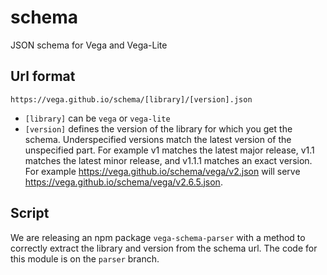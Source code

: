 # schema

JSON schema for Vega and Vega-Lite

## Url format

```
https://vega.github.io/schema/[library]/[version].json
```

* `[library]` can be `vega` or `vega-lite`
* `[version]` defines the version of the library for which you get the schema. Underspecified versions match the latest version of the unspecified part. For example v1 matches the latest major release, v1.1 matches the latest minor release, and v1.1.1 matches an exact version. For example https://vega.github.io/schema/vega/v2.json will serve https://vega.github.io/schema/vega/v2.6.5.json.

## Script

We are releasing an npm package `vega-schema-parser` with a method to correctly extract the library and version from the schema url. The code for this module is on the `parser` branch.
